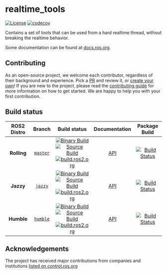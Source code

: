 realtime_tools
===========
[![License](https://img.shields.io/badge/License-BSD%203--Clause-blue.svg)](https://opensource.org/licenses/BSD-3-Clause)
[![codecov](https://codecov.io/gh/ros-controls/realtime_tools/branch/humble/graph/badge.svg?token=Osge1FOaAh)](https://app.codecov.io/gh/ros-controls/realtime_tools/tree/humble)

Contains a set of tools that can be used from a hard realtime thread, without breaking the realtime behavior.

Some documentation can be found at [docs.ros.org](http://docs.ros.org/en/rolling/p/realtime_tools/doc/index.html).

## Contributing
As an open-source project, we welcome each contributor, regardless of their background and experience. Pick a [PR](https://github.com/ros-controls/realtime_tools/pulls) and review it, or [create your own](https://github.com/ros-controls/realtime_tools/contribute)!
If you are new to the project, please read the [contributing guide](https://control.ros.org/rolling/doc/contributing/contributing.html) for more information on how to get started. We are happy to help you with your first contribution.

## Build status
ROS2 Distro | Branch | Build status | Documentation | Package Build
:---------: | :----: | :----------: | :-----------: | :---------------:
**Rolling** | [`master`](https://github.com/ros-controls/realtime_tools/tree/master) | [![Binary Build](https://github.com/ros-controls/realtime_tools/actions/workflows/rolling-binary-build.yml/badge.svg?branch=master)](https://github.com/ros-controls/realtime_tools/actions/workflows/rolling-binary-build.yml?branch=master) <br> [![Source Build](https://github.com/ros-controls/realtime_tools/actions/workflows/rolling-source-build.yml/badge.svg?branch=master)](https://github.com/ros-controls/realtime_tools/actions/workflows/rolling-source-build.yml?branch=master) <br> [![build.ros2.org](https://build.ros2.org/buildStatus/icon?job=Rdev__realtime_tools__ubuntu_noble_amd64&subject=build.ros2.org)](https://build.ros2.org/job/Rdev__realtime_tools__ubuntu_noble_amd64/) | [API](http://docs.ros.org/en/rolling/p/realtime_tools/) | [![Build Status](https://build.ros2.org/buildStatus/icon?job=Rbin_uN64__realtime_tools__ubuntu_noble_amd64__binary)](https://build.ros2.org/job/Rbin_uN64__realtime_tools__ubuntu_noble_amd64__binary/)
**Jazzy** | [`jazzy`](https://github.com/ros-controls/realtime_tools/tree/jazzy) | [![Binary Build](https://github.com/ros-controls/realtime_tools/actions/workflows/jazzy-binary-build.yml/badge.svg?branch=jazzy)](https://github.com/ros-controls/realtime_tools/actions/workflows/jazzy-binary-build.yml?branch=jazzy) <br> [![Source Build](https://github.com/ros-controls/realtime_tools/actions/workflows/jazzy-source-build.yml/badge.svg?branch=jazzy)](https://github.com/ros-controls/realtime_tools/actions/workflows/jazzy-source-build.yml?branch=jazzy) <br> [![build.ros2.org](https://build.ros2.org/buildStatus/icon?job=Jdev__realtime_tools__ubuntu_noble_amd64&subject=build.ros2.org)](https://build.ros2.org/job/Jdev__realtime_tools__ubuntu_noble_amd64/) | [API](http://docs.ros.org/en/jazzy/p/realtime_tools/) | [![Build Status](https://build.ros2.org/buildStatus/icon?job=Jbin_uN64__realtime_tools__ubuntu_noble_amd64__binary)](https://build.ros2.org/job/Jbin_uN64__realtime_tools__ubuntu_noble_amd64__binary/)
**Humble** | [`humble`](https://github.com/ros-controls/realtime_tools/tree/humble) | [![Binary Build](https://github.com/ros-controls/realtime_tools/actions/workflows/humble-binary-build.yml/badge.svg?branch=master)](https://github.com/ros-controls/realtime_tools/actions/workflows/humble-binary-build.yml?branch=master) <br> [![Source Build](https://github.com/ros-controls/realtime_tools/actions/workflows/humble-source-build.yml/badge.svg?branch=master)](https://github.com/ros-controls/realtime_tools/actions/workflows/humble-source-build.yml?branch=master) <br> [![build.ros2.org](https://build.ros2.org/buildStatus/icon?job=Hdev__realtime_tools__ubuntu_jammy_amd64&subject=build.ros2.org)](https://build.ros2.org/job/Hdev__realtime_tools__ubuntu_jammy_amd64/) | [API](http://docs.ros.org/en/humble/p/realtime_tools/) | [![Build Status](https://build.ros2.org/buildStatus/icon?job=Hbin_uJ64__realtime_tools__ubuntu_jammy_amd64__binary)](https://build.ros2.org/job/Hbin_uJ64__realtime_tools__ubuntu_jammy_amd64__binary/)

## Acknowledgements
The project has received major contributions from companies and institutions [listed on control.ros.org](https://control.ros.org/rolling/doc/acknowledgements/acknowledgements.html)
